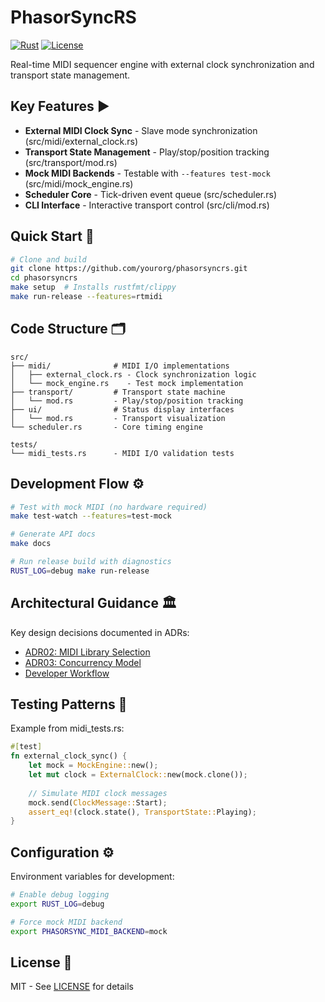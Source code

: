 # PhasorSyncRS

[![Rust](https://img.shields.io/badge/rust-1.75+-blue.svg)](https://www.rust-lang.org/)
[![License](https://img.shields.io/badge/license-MIT-orange)](LICENSE)

Real-time MIDI sequencer engine with external clock synchronization and transport state management.

## Key Features ▶️

- **External MIDI Clock Sync** - Slave mode synchronization (src/midi/external_clock.rs)
- **Transport State Management** - Play/stop/position tracking (src/transport/mod.rs)
- **Mock MIDI Backends** - Testable with `--features test-mock` (src/midi/mock_engine.rs)
- **Scheduler Core** - Tick-driven event queue (src/scheduler.rs)
- **CLI Interface** - Interactive transport control (src/cli/mod.rs)

## Quick Start 🚀

```bash
# Clone and build
git clone https://github.com/yourorg/phasorsyncrs.git
cd phasorsyncrs
make setup  # Installs rustfmt/clippy
make run-release --features=rtmidi
```

## Code Structure 🗂️

```
src/
├── midi/              # MIDI I/O implementations
│   ├── external_clock.rs - Clock synchronization logic
│   └── mock_engine.rs    - Test mock implementation
├── transport/         # Transport state machine
│   └── mod.rs         - Play/stop/position tracking
├── ui/                # Status display interfaces
│   └── mod.rs         - Transport visualization
└── scheduler.rs       - Core timing engine

tests/
└── midi_tests.rs      - MIDI I/O validation tests
```

## Development Flow ⚙️

```bash
# Test with mock MIDI (no hardware required)
make test-watch --features=test-mock

# Generate API docs
make docs

# Run release build with diagnostics
RUST_LOG=debug make run-release
```

## Architectural Guidance 🏛️

Key design decisions documented in ADRs:

- [ADR02: MIDI Library Selection](docs/adr/adr02_midi_library_selection.md)
- [ADR03: Concurrency Model](docs/adr/adr03_structure_concurrency_and_instantiation.md)
- [Developer Workflow](docs/developer-workflow.md)

## Testing Patterns 🧪

Example from midi_tests.rs:

```rust
#[test]
fn external_clock_sync() {
    let mock = MockEngine::new();
    let mut clock = ExternalClock::new(mock.clone());
    
    // Simulate MIDI clock messages
    mock.send(ClockMessage::Start);
    assert_eq!(clock.state(), TransportState::Playing);
}
```

## Configuration ⚙️

Environment variables for development:

```bash
# Enable debug logging
export RUST_LOG=debug

# Force mock MIDI backend
export PHASORSYNC_MIDI_BACKEND=mock
```

## License 📄

MIT - See [LICENSE](LICENSE) for details